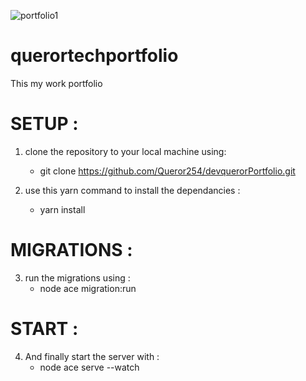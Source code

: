 ![portfolio1](https://github.com/Queror254/devquerorPortfolio/assets/126842172/aaf2d554-3074-43db-beba-e65dd951bc34)
# querortechportfolio
This my work portfolio

# SETUP : 
1. clone the  repository to your local machine using: 
      - git clone https://github.com/Queror254/devquerorPortfolio.git

2. use this yarn command to install the dependancies : 
      - yarn install
# MIGRATIONS :
3. run the migrations using : 
      - node ace migration:run
# START : 
4. And finally  start the server with :  
      - node ace serve --watch
